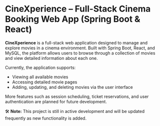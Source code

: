 # CineXperience – Full-Stack Cinema Booking Web App (Spring Boot & React)

**CineXperience** is a full-stack web application designed to manage and explore movies in a cinema environment. Built with Spring Boot, React, and MySQL, the platform allows users to browse through a collection of movies and view detailed information about each one.

Currently, the application supports:
- Viewing all available movies
- Accessing detailed movie pages
- Adding, updating, and deleting movies via the user interface

More features such as session scheduling, ticket reservations, and user authentication are planned for future development.

🛠️ **Note:** This project is still in active development and will be updated frequently as new functionality is added.
